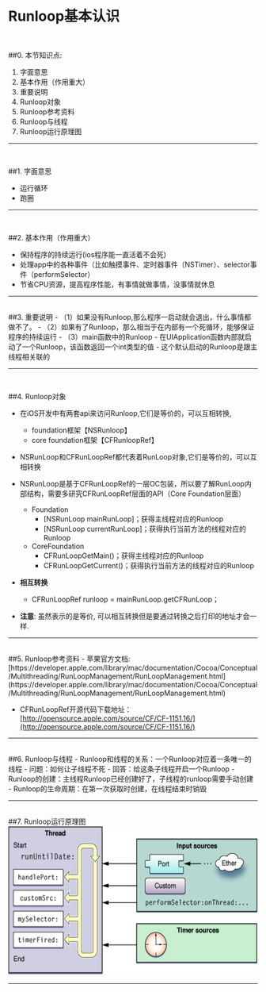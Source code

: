 # Runloop基本认识

<br/>

##0. 本节知识点:
1. 字面意思
2. 基本作用（作用重大）
3. 重要说明
4. Runloop对象
5. Runloop参考资料
6. Runloop与线程
7. Runloop运行原理图


--- 
<br/>


##1. 字面意思
- 运行循环
- 跑圈

---
<br/>

##2. 基本作用（作用重大）
- 保持程序的持续运行(ios程序能一直活着不会死)
- 处理app中的各种事件（比如触摸事件、定时器事件（NSTimer）、selector事件（performSelector）
- 节省CPU资源，提高程序性能，有事情就做事情，没事情就休息

---
<br/>
##3. 重要说明
- （1）如果没有Runloop,那么程序一启动就会退出，什么事情都做不了。
- （2）如果有了Runloop，那么相当于在内部有一个死循环，能够保证程序的持续运行
- （3）main函数中的Runloop
    - 在UIApplication函数内部就启动了一个Runloop，该函数返回一个int类型的值
    - 这个默认启动的Runloop是跟主线程相关联的

---
<br/>

##4. Runloop对象
- 在iOS开发中有两套api来访问Runloop,它们是等价的，可以互相转换,
    - foundation框架【NSRunloop】
    - core foundation框架【CFRunloopRef】
- NSRunLoop和CFRunLoopRef都代表着RunLoop对象,它们是等价的，可以互相转换
- NSRunLoop是基于CFRunLoopRef的一层OC包装，所以要了解RunLoop内部结构，需要多研究CFRunLoopRef层面的API（Core Foundation层面）
    - Foundation
        - [NSRunLoop mainRunLoop]；获得主线程对应的Runloop
        - [NSRunLoop currentRunLoop]；获得执行当前方法的线程对应的Runloop
    - CoreFoundation
        - CFRunLoopGetMain()；获得主线程对应的Runloop
        - CFRunLoopGetCurrent()；获得执行当前方法的线程对应的Runloop


- **相互转换**
    - CFRunLoopRef runloop = mainRunLoop.getCFRunLoop；


- **注意**: 虽然表示的是等价, 可以相互转换但是要通过转换之后打印的地址才会一样.


---
<br/>
##5. Runloop参考资料
- 苹果官方文档: [https://developer.apple.com/library/mac/documentation/Cocoa/Conceptual/Multithreading/RunLoopManagement/RunLoopManagement.html](https://developer.apple.com/library/mac/documentation/Cocoa/Conceptual/Multithreading/RunLoopManagement/RunLoopManagement.html)

- CFRunLoopRef开源代码下载地址：
[http://opensource.apple.com/source/CF/CF-1151.16/](http://opensource.apple.com/source/CF/CF-1151.16/)


---
<br/>
##6. Runloop与线程
- Runloop和线程的关系：一个Runloop对应着一条唯一的线程
    - 问题：如何让子线程不死
    - 回答：给这条子线程开启一个Runloop
- Runloop的创建：主线程Runloop已经创建好了，子线程的runloop需要手动创建
- Runloop的生命周期：在第一次获取时创建，在线程结束时销毁


---
<br/>
##7. Runloop运行原理图

<img src="../images/多线程/Runloop2.png" width="600" height="300">


---
<br/>

